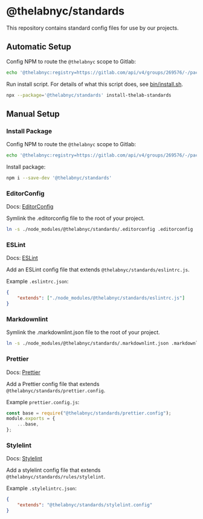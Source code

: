 # @thelabnyc/standards

This repository contains standard config files for use by our projects.

## Automatic Setup

Config NPM to route the `@thelabnyc` scope to Gitlab:

```bash
echo '@thelabnyc:registry=https://gitlab.com/api/v4/groups/269576/-/packages/npm/' >> .npmrc
```

Run install script. For details of what this script does, see [bin/install.sh](bin/install.sh).

```bash
npx --package='@thelabnyc/standards' install-thelab-standards
```

## Manual Setup

### Install Package

Config NPM to route the `@thelabnyc` scope to Gitlab:

```bash
echo '@thelabnyc:registry=https://gitlab.com/api/v4/groups/269576/-/packages/npm/' >> .npmrc
```

Install package:

```bash
npm i --save-dev '@thelabnyc/standards'
```

### EditorConfig

Docs: [EditorConfig](https://editorconfig.org/)

Symlink the .editorconfig file to the root of your project.

```bash
ln -s ./node_modules/@thelabnyc/standards/.editorconfig .editorconfig
```

### ESLint

Docs: [ESLint](https://eslint.org/)

Add an ESLint config file that extends `@thelabnyc/standards/eslintrc.js`.

Example `.eslintrc.json`:

```json
{
    "extends": ["./node_modules/@thelabnyc/standards/eslintrc.js"]
}
```

### Markdownlint

Symlink the .markdownlint.json file to the root of your project.

```bash
ln -s ./node_modules/@thelabnyc/standards/.markdownlint.json .markdownlint.json
```

### Prettier

Docs: [Prettier](https://prettier.io/docs/en/configuration.html#sharing-configurations)

Add a Prettier config file that extends `@thelabnyc/standards/prettier.config`.

Example `prettier.config.js`:

```js
const base = require("@thelabnyc/standards/prettier.config");
module.exports = {
    ...base,
};
```

### Stylelint

Docs: [Stylelint](https://stylelint.io/)

Add a stylelint config file that extends `@thelabnyc/standards/rules/stylelint`.

Example `.stylelintrc.json`:

```json
{
    "extends": "@thelabnyc/standards/stylelint.config"
}
```
